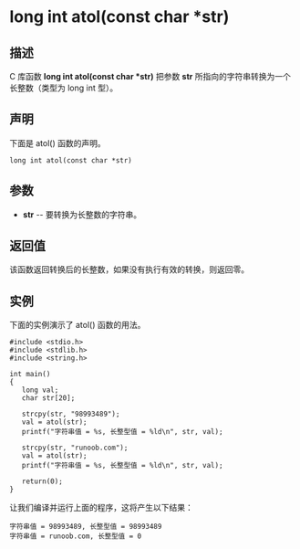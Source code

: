 # long int atol(const char *str)

## 描述

C 库函数 **long int atol(const char \*str)** 把参数 **str** 所指向的字符串转换为一个长整数（类型为 long int 型）。

## 声明

下面是 atol() 函数的声明。

```
long int atol(const char *str)
```

## 参数

- **str** -- 要转换为长整数的字符串。

## 返回值

该函数返回转换后的长整数，如果没有执行有效的转换，则返回零。

## 实例

下面的实例演示了 atol() 函数的用法。

```
#include <stdio.h>
#include <stdlib.h>
#include <string.h>

int main()
{
   long val;
   char str[20];
   
   strcpy(str, "98993489");
   val = atol(str);
   printf("字符串值 = %s, 长整型值 = %ld\n", str, val);

   strcpy(str, "runoob.com");
   val = atol(str);
   printf("字符串值 = %s, 长整型值 = %ld\n", str, val);

   return(0);
}
```

让我们编译并运行上面的程序，这将产生以下结果：

```
字符串值 = 98993489, 长整型值 = 98993489
字符串值 = runoob.com, 长整型值 = 0
```